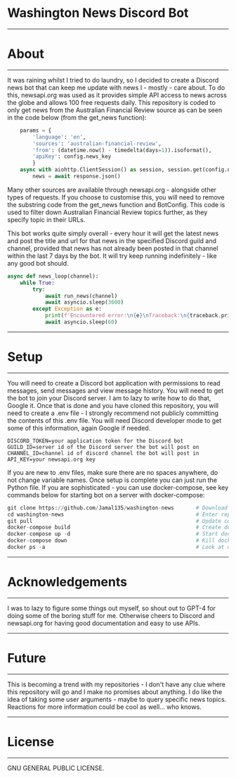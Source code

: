 # Washington News Discord Bot

***
# About
---

It was raining whilst I tried to do laundry, so I decided to create a Discord news bot that can keep me update with news I - mostly - care about. To do this, newsapi.org was used as it provides simple API access to news across the globe and allows 100 free requests daily. This repository is coded to only get news from the Australian Financial Review source as can be seen in the code below (from the get_news function):

```python
    params = {
        'language': 'en',
        'sources': 'australian-financial-review',
        'from': (datetime.now() - timedelta(days=1)).isoformat(),
        'apiKey': config.news_key
        }
    async with aiohttp.ClientSession() as session, session.get(config.news_url, params=params) as response:
        news = await response.json()
```

Many other sources are available through newsapi.org - alongside other types of requests. If you choose to customise this, you will need to remove the substring code from the get_news function and BotConfig. This code is used to filter down Australian Financial Review topics further, as they specify topic in their URLs.

This bot works quite simply overall - every hour it will get the latest news and post the title and url for that news in the specified Discord guild and channel, provided that news has not already been posted in that channel within the last 7 days by the bot. It will try keep running indefinitely - like any good bot should.

```python
async def news_loop(channel):
    while True:
        try:
            await run_news(channel)
            await asyncio.sleep(3600)
        except Exception as e:
            print(f'Encountered error:\n{e}\nTraceback:\n{traceback.print_exc()}\n\nSleeping...')
            await asyncio.sleep(60)
```

***
# Setup
---

You will need to create a Discord bot application with permissions to read messages, send messages and view message history. You will need to get the bot to join your Discord server. I am to lazy to write how to do that, Google it. Once that is done and you have cloned this repository, you will need to create a .env file - I strongly recommend not publicly committing the contents of this .env file. You will need Discord developer mode to get some of this information, again Google if needed.

```
DISCORD_TOKEN=your application token for the Discord bot
GUILD_ID=server id of the Discord server the bot will post on
CHANNEL_ID=channel id of discord channel the bot will post in
API_KEY=your newsapi.org key
```

If you are new to .env files, make sure there are no spaces anywhere, do not change variable names. Once setup is complete you can just run the Python file. If you are sophisticated - you can use docker-compose, see key commands below for starting bot on a server with docker-compose:

```python
git clone https://github.com/Jamal135/washington-news       # Download repository
cd washington-news                                          # Enter repository folder
git pull                                                    # Update code (cd first)
docker-compose build                                        # Create docker stuff (cd first)
docker-compose up -d                                        # Start docker stuff (cd first)
docker-compose down                                         # Kill docker stuff (cd first)
docker ps -a                                                # Look at docker stuff...
```

***
# Acknowledgements
---

I was to lazy to figure some things out myself, so shout out to GPT-4 for doing some of the boring stuff for me. Otherwise cheers to Discord and newsapi.org for having good documentation and easy to use APIs. 

***
# Future
---

This is becoming a trend with my repositories - I don't have any clue where this repository will go and I make no promises about anything. I do like the idea of taking some user arguments - maybe to query specific news topics. Reactions for more information could be cool as well... who knows.

***
# License
---

GNU GENERAL PUBLIC LICENSE.
